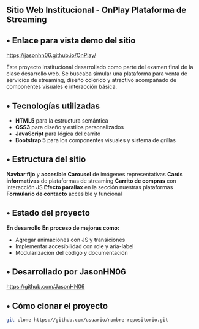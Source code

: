 ## Sitio Web Institucional - OnPlay Plataforma de Streaming

## • Enlace para vista demo del sitio
https://jasonhn06.github.io/OnPlay/

Este proyecto institucional desarrollado como parte del examen final de la clase desarrollo web. Se buscaba simular una plataforma para venta de servicios de streaming, 
diseño colorido y atractivo acompañado de componentes visuales e interacción básica.

## • Tecnologías utilizadas
- **HTML5** para la estructura semántica
- **CSS3** para diseño y estilos personalizados
- **JavaScript** para lógica del carrito
- **Bootstrap 5** para los componentes visuales y sistema de grillas

## • Estructura del sitio
**Navbar fijo** y **accesible**
**Carousel** de imágenes representativas
**Cards informativas** de plataformas de streaming
**Carrito de compras** con interacción JS
**Efecto parallax** en la sección nuestras plataformas
**Formulario de contacto** accesible y funcional

## • Estado del proyecto
**En desarrollo**
**En proceso de mejoras como:**
- Agregar animaciones con JS y transiciones
- Implementar accesibilidad con role y aria-label
- Modularización del código y documentación

## • Desarrollado por **JasonHN06**
https://github.com/JasonHN06

## • Cómo clonar el proyecto

```bash
git clone https://github.com/usuario/nombre-repositorio.git
